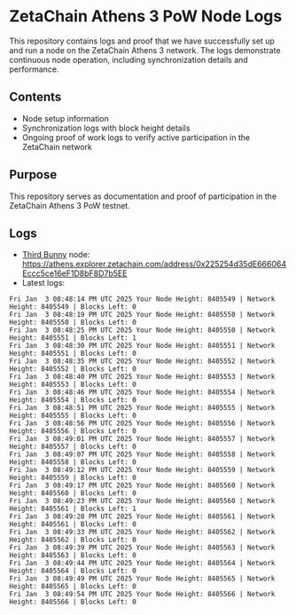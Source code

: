 # ZetaChain Athens 3 PoW Node Logs
This repository contains logs and proof that we have successfully set up and run a node on the ZetaChain Athens 3 network. The logs demonstrate continuous node operation, including synchronization details and performance.

## Contents
- Node setup information
- Synchronization logs with block height details
- Ongoing proof of work logs to verify active participation in the ZetaChain network

## Purpose
This repository serves as documentation and proof of participation in the ZetaChain Athens 3 PoW testnet.

## Logs

- [Third Bunny](https://thirdbunny.xyz/) node: https://athens.explorer.zetachain.com/address/0x225254d35dE666064Eccc5ce16eF1D8bF8D7b5EE
- Latest logs:
```
Fri Jan  3 08:48:14 PM UTC 2025 Your Node Height: 8405549 | Network Height: 8405549 | Blocks Left: 0
Fri Jan  3 08:48:19 PM UTC 2025 Your Node Height: 8405550 | Network Height: 8405550 | Blocks Left: 0
Fri Jan  3 08:48:25 PM UTC 2025 Your Node Height: 8405550 | Network Height: 8405551 | Blocks Left: 1
Fri Jan  3 08:48:30 PM UTC 2025 Your Node Height: 8405551 | Network Height: 8405551 | Blocks Left: 0
Fri Jan  3 08:48:35 PM UTC 2025 Your Node Height: 8405552 | Network Height: 8405552 | Blocks Left: 0
Fri Jan  3 08:48:40 PM UTC 2025 Your Node Height: 8405553 | Network Height: 8405553 | Blocks Left: 0
Fri Jan  3 08:48:46 PM UTC 2025 Your Node Height: 8405554 | Network Height: 8405554 | Blocks Left: 0
Fri Jan  3 08:48:51 PM UTC 2025 Your Node Height: 8405555 | Network Height: 8405555 | Blocks Left: 0
Fri Jan  3 08:48:56 PM UTC 2025 Your Node Height: 8405556 | Network Height: 8405556 | Blocks Left: 0
Fri Jan  3 08:49:01 PM UTC 2025 Your Node Height: 8405557 | Network Height: 8405557 | Blocks Left: 0
Fri Jan  3 08:49:07 PM UTC 2025 Your Node Height: 8405558 | Network Height: 8405558 | Blocks Left: 0
Fri Jan  3 08:49:12 PM UTC 2025 Your Node Height: 8405559 | Network Height: 8405559 | Blocks Left: 0
Fri Jan  3 08:49:17 PM UTC 2025 Your Node Height: 8405560 | Network Height: 8405560 | Blocks Left: 0
Fri Jan  3 08:49:23 PM UTC 2025 Your Node Height: 8405560 | Network Height: 8405561 | Blocks Left: 1
Fri Jan  3 08:49:28 PM UTC 2025 Your Node Height: 8405561 | Network Height: 8405561 | Blocks Left: 0
Fri Jan  3 08:49:33 PM UTC 2025 Your Node Height: 8405562 | Network Height: 8405562 | Blocks Left: 0
Fri Jan  3 08:49:39 PM UTC 2025 Your Node Height: 8405563 | Network Height: 8405563 | Blocks Left: 0
Fri Jan  3 08:49:44 PM UTC 2025 Your Node Height: 8405564 | Network Height: 8405564 | Blocks Left: 0
Fri Jan  3 08:49:49 PM UTC 2025 Your Node Height: 8405565 | Network Height: 8405565 | Blocks Left: 0
Fri Jan  3 08:49:54 PM UTC 2025 Your Node Height: 8405566 | Network Height: 8405566 | Blocks Left: 0
```
